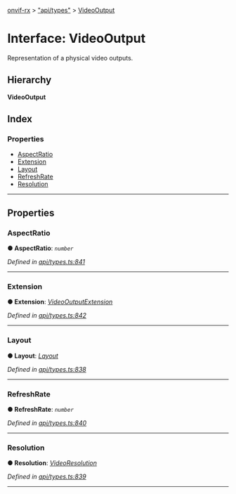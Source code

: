 [onvif-rx](../README.md) > ["api/types"](../modules/_api_types_.md) > [VideoOutput](../interfaces/_api_types_.videooutput.md)

# Interface: VideoOutput

Representation of a physical video outputs.

## Hierarchy

**VideoOutput**

## Index

### Properties

* [AspectRatio](_api_types_.videooutput.md#aspectratio)
* [Extension](_api_types_.videooutput.md#extension)
* [Layout](_api_types_.videooutput.md#layout)
* [RefreshRate](_api_types_.videooutput.md#refreshrate)
* [Resolution](_api_types_.videooutput.md#resolution)

---

## Properties

<a id="aspectratio"></a>

###  AspectRatio

**● AspectRatio**: *`number`*

*Defined in [api/types.ts:841](https://github.com/patrickmichalina/onvif-rx/blob/1596479/src/api/types.ts#L841)*

___
<a id="extension"></a>

###  Extension

**● Extension**: *[VideoOutputExtension](_api_types_.videooutputextension.md)*

*Defined in [api/types.ts:842](https://github.com/patrickmichalina/onvif-rx/blob/1596479/src/api/types.ts#L842)*

___
<a id="layout"></a>

###  Layout

**● Layout**: *[Layout](_api_types_.layout.md)*

*Defined in [api/types.ts:838](https://github.com/patrickmichalina/onvif-rx/blob/1596479/src/api/types.ts#L838)*

___
<a id="refreshrate"></a>

###  RefreshRate

**● RefreshRate**: *`number`*

*Defined in [api/types.ts:840](https://github.com/patrickmichalina/onvif-rx/blob/1596479/src/api/types.ts#L840)*

___
<a id="resolution"></a>

###  Resolution

**● Resolution**: *[VideoResolution](_api_types_.videoresolution.md)*

*Defined in [api/types.ts:839](https://github.com/patrickmichalina/onvif-rx/blob/1596479/src/api/types.ts#L839)*

___

